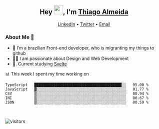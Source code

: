 

<h2 align="center">Hey <img src="https://github.com/TheDudeThatCode/TheDudeThatCode/blob/master/Assets/Hi.gif" width="29px">, I'm <a href="https://www.linkedin.com/in/thiago-almeida-69785569/">Thiago Almeida</a></h2>
<p align="center">
  <a href="https://www.linkedin.com/in/thiago-almeida-69785569/">LinkedIn</a> •
  <a href="https://twitter.com/thiagoloal">Twitter</a> •
  <a href="mailto:thiagoloal@gmail.com">Email</a>
</p>

### About Me 🚀
- 🌱  I’m a brazilian Front-end developer, who is migranting my things to github</br>
- 👨‍💻  I am passionate about Design and Web Development</br>
- 📖. Current studying [Svelte](https://svelte.dev/)

<!-- ![Thiago Almeida github stats](https://github-readme-stats.vercel.app/api?username=thiagoloal&show_icons=true&hide_border=true)&nbsp;&nbsp; -->

📊 This week I spent my time working on
<!--START_SECTION:waka-->
```text
TypeScript   ███████████████████████████████████████░░   95.00 % 
JavaScript   ▓░░░░░░░░░░░░░░░░░░░░░░░░░░░░░░░░░░░░░░░░   01.77 % 
CSV          ▒░░░░░░░░░░░░░░░░░░░░░░░░░░░░░░░░░░░░░░░░   00.94 % 
INI          ▒░░░░░░░░░░░░░░░░░░░░░░░░░░░░░░░░░░░░░░░░   00.67 % 
JSON         ▒░░░░░░░░░░░░░░░░░░░░░░░░░░░░░░░░░░░░░░░░   00.59 % 
```
<!--END_SECTION:waka-->

<br />

![visitors](https://visitor-badge.laobi.icu/badge?page_id=thiagoloal.thiagoloal)
